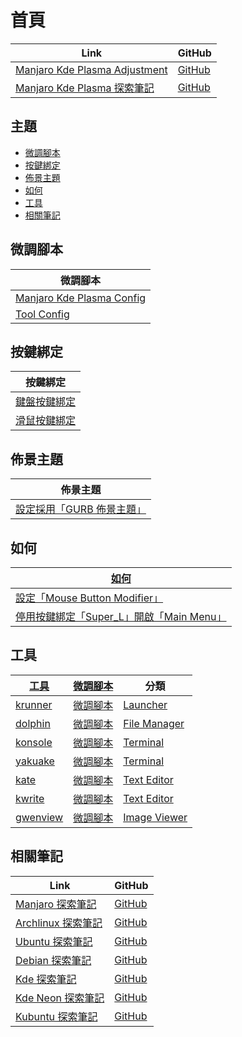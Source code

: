 

# 首頁

| Link | GitHub |
| ---- | ------ |
| [Manjaro Kde Plasma Adjustment](https://samwhelp.github.io/manjaro-kde-plasma-adjustment/) | [GitHub](https://github.com/samwhelp/manjaro-kde-plasma-adjustment) |
| [Manjaro Kde Plasma 探索筆記](https://samwhelp.github.io/note-about-manjaro-kde-plasma/) | [GitHub](https://github.com/samwhelp/note-about-manjaro-kde-plasma) |




## 主題

* [微調腳本](#微調腳本)
* [按鍵綁定](#按鍵綁定)
* [佈景主題](#佈景主題)
* [如何](#如何)
* [工具](#工具)
* [相關筆記](#相關筆記)




## 微調腳本

| 微調腳本 |
| -------- |
| [Manjaro Kde Plasma Config](https://github.com/samwhelp/manjaro-kde-plasma-adjustment/tree/main/prototype/main/kde-config/locale/en_us/Breath-Dark) |
| [Tool Config](https://github.com/samwhelp/manjaro-adjustment/tree/main/prototype/main/tool-config/part) |




## 按鍵綁定

| 按鍵綁定 |
| --- |
| [鍵盤按鍵綁定](https://samwhelp.github.io/note-about-manjaro-kde-plasma/read/config/keybind.html) |
| [滑鼠按鍵綁定](https://samwhelp.github.io/note-about-manjaro-kde-plasma/read/config/mousebind.html) |




## 佈景主題

| 佈景主題 |
| -------- |
| [設定採用「GURB 佈景主題」](https://samwhelp.github.io/note-about-manjaro-kde-plasma/read/subject/grub.html) |




## 如何

| [如何](https://samwhelp.github.io/note-about-manjaro-kde-plasma/read/howto.html) |
| ------- |
| [設定「Mouse Button Modifier」](https://samwhelp.github.io/note-about-manjaro-kde-plasma/read/howto/config-mouse-button-modifier.html) |
| [停用按鍵綁定「Super_L」開啟「Main Menu」](https://samwhelp.github.io/note-about-manjaro-kde-plasma/read/howto/disable-keybind-open-main-menu.html) |




## 工具

| [工具](https://samwhelp.github.io/note-about-manjaro-kde-plasma/read/subject/tool.html) | [微調腳本](https://github.com/samwhelp/manjaro-kde-plasma-adjustment/tree/main/prototype/main/tool-config/part) | 分類 |
| --- | --- | --- |
| [krunner](https://samwhelp.github.io/note-about-manjaro-kde-plasma/read/subject/tool/launcher/krunner.html) | [微調腳本](https://github.com/samwhelp/manjaro-kde-plasma-adjustment/tree/main/prototype/main/tool-config/part/krunner) | [Launcher](https://samwhelp.github.io/note-about-manjaro-kde-plasma/read/subject/tool/launcher.html) |
| [dolphin](https://samwhelp.github.io/note-about-manjaro-kde-plasma/read/subject/tool/file-manager/dolphin.html) | [微調腳本](https://github.com/samwhelp/manjaro-kde-plasma-adjustment/tree/main/prototype/main/tool-config/part/dolphin) | [File Manager](https://samwhelp.github.io/note-about-manjaro-kde-plasma/read/subject/tool/file-manager.html) |
| [konsole](https://samwhelp.github.io/note-about-manjaro-kde-plasma/read/subject/tool/terminal/konsole.html) | [微調腳本](https://github.com/samwhelp/manjaro-kde-plasma-adjustment/tree/main/prototype/main/tool-config/part/konsole) | [Terminal](https://samwhelp.github.io/note-about-manjaro-kde-plasma/read/subject/tool/terminal.html) |
| [yakuake](https://samwhelp.github.io/note-about-manjaro-kde-plasma/read/subject/tool/terminal/yakuake.html) | [微調腳本](https://github.com/samwhelp/manjaro-kde-plasma-adjustment/tree/main/prototype/main/tool-config/part/yakuake) | [Terminal](https://samwhelp.github.io/note-about-manjaro-kde-plasma/read/subject/tool/terminal.html) |
| [kate](https://samwhelp.github.io/note-about-manjaro-kde-plasma/read/subject/tool/text-editor/kate.html) | [微調腳本](https://github.com/samwhelp/manjaro-kde-plasma-adjustment/tree/main/prototype/main/tool-config/part/kate) | [Text Editor](https://samwhelp.github.io/note-about-manjaro-kde-plasma/read/subject/tool/text-editor.html) |
| [kwrite](https://samwhelp.github.io/note-about-manjaro-kde-plasma/read/subject/tool/text-editor/kwrite.html) | [微調腳本](https://github.com/samwhelp/manjaro-kde-plasma-adjustment/tree/main/prototype/main/tool-config/part/kwrite) | [Text Editor](https://samwhelp.github.io/note-about-manjaro-kde-plasma/read/subject/tool/text-editor.html) |
| [gwenview](https://samwhelp.github.io/note-about-manjaro-kde-plasma/read/subject/tool/image-viewer/gwenview.html) | [微調腳本](https://github.com/samwhelp/manjaro-kde-plasma-adjustment/tree/main/prototype/main/tool-config/part/gwenview) | [Image Viewer](https://samwhelp.github.io/note-about-manjaro-kde-plasma/read/subject/tool/image-viewer.html) |




## 相關筆記

| Link | GitHub |
| ---- | ------ |
| [Manjaro 探索筆記](https://samwhelp.github.io/note-about-manjaro/) | [GitHub](https://github.com/samwhelp/note-about-manjaro) |
| [Archlinux 探索筆記](https://samwhelp.github.io/note-about-archlinux/) | [GitHub](https://github.com/samwhelp/note-about-archlinux) |
| [Ubuntu 探索筆記](https://samwhelp.github.io/note-about-ubuntu/) | [GitHub](https://github.com/samwhelp/note-about-ubuntu) |
| [Debian 探索筆記](https://samwhelp.github.io/note-about-debian/) | [GitHub](https://github.com/samwhelp/note-about-debian) |
| [Kde 探索筆記](https://samwhelp.github.io/note-about-kde/) | [GitHub](https://github.com/samwhelp/note-about-kde) |
| [Kde Neon 探索筆記](https://samwhelp.github.io/note-about-kde-neon/) | [GitHub](https://github.com/samwhelp/note-about-kde-neon) |
| [Kubuntu 探索筆記](https://samwhelp.github.io/note-about-kubuntu/) | [GitHub](https://github.com/samwhelp/note-about-kubuntu) |

